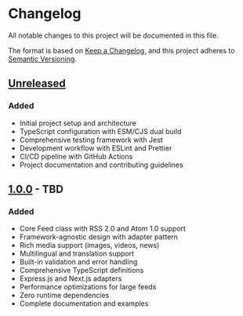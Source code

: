 # Changelog

All notable changes to this project will be documented in this file.

The format is based on [Keep a Changelog](https://keepachangelog.com/en/1.0.0/),
and this project adheres to [Semantic Versioning](https://semver.org/spec/v2.0.0.html).

## [Unreleased]

### Added
- Initial project setup and architecture
- TypeScript configuration with ESM/CJS dual build
- Comprehensive testing framework with Jest
- Development workflow with ESLint and Prettier
- CI/CD pipeline with GitHub Actions
- Project documentation and contributing guidelines

## [1.0.0] - TBD

### Added
- Core Feed class with RSS 2.0 and Atom 1.0 support
- Framework-agnostic design with adapter pattern
- Rich media support (images, videos, news)
- Multilingual and translation support
- Built-in validation and error handling
- Comprehensive TypeScript definitions
- Express.js and Next.js adapters
- Performance optimizations for large feeds
- Zero runtime dependencies
- Complete documentation and examples

[Unreleased]: https://github.com/RumenDamyanov/npm-feed/compare/v1.0.0...HEAD
[1.0.0]: https://github.com/RumenDamyanov/npm-feed/releases/tag/v1.0.0